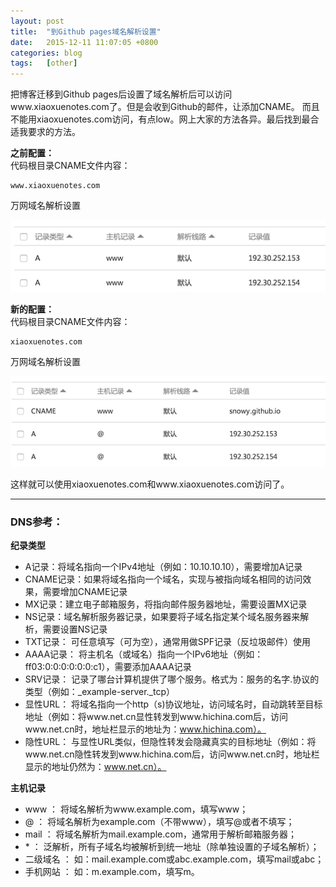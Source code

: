 ```yaml
---
layout: post
title:  "到Github pages域名解析设置"
date:   2015-12-11 11:07:05 +0800
categories: blog
tags:   [other]
---
```

把博客迁移到Github pages后设置了域名解析后可以访问www.xiaoxuenotes.com了。但是会收到Github的邮件，让添加CNAME。
而且不能用xiaoxuenotes.com访问，有点low。网上大家的方法各异。最后找到最合适我要求的方法。

**之前配置：**           
代码根目录CNAME文件内容：
    
    www.xiaoxuenotes.com
    
万网域名解析设置

![wanwang](/images/wanwang_old.png)


**新的配置：**               
代码根目录CNAME文件内容：
    
    xiaoxuenotes.com
    
万网域名解析设置    

![wanwang](/images/wanwang_new.png)

这样就可以使用xiaoxuenotes.com和www.xiaoxuenotes.com访问了。

---

### DNS参考：
**纪录类型**

- A记录：将域名指向一个IPv4地址（例如：10.10.10.10），需要增加A记录
- CNAME记录：如果将域名指向一个域名，实现与被指向域名相同的访问效果，需要增加CNAME记录
- MX记录：建立电子邮箱服务，将指向邮件服务器地址，需要设置MX记录
- NS记录：域名解析服务器记录，如果要将子域名指定某个域名服务器来解析，需要设置NS记录
- TXT记录： 可任意填写（可为空），通常用做SPF记录（反垃圾邮件）使用
- AAAA记录： 将主机名（或域名）指向一个IPv6地址（例如：ff03:0:0:0:0:0:0:c1），需要添加AAAA记录
- SRV记录： 记录了哪台计算机提供了哪个服务。格式为：服务的名字.协议的类型（例如：\_example-server._tcp）
- 显性URL： 将域名指向一个http（s)协议地址，访问域名时，自动跳转至目标地址（例如：将www.net.cn显性转发到www.hichina.com后，访问www.net.cn时，地址栏显示的地址为：www.hichina.com）。 
- 隐性URL： 与显性URL类似，但隐性转发会隐藏真实的目标地址（例如：将www.net.cn隐性转发到www.hichina.com后，访问www.net.cn时，地址栏显示的地址仍然为：www.net.cn）。

**主机记录**

- www ： 将域名解析为www.example.com，填写www；
- @ ： 将域名解析为example.com（不带www），填写@或者不填写；
- mail ： 将域名解析为mail.example.com，通常用于解析邮箱服务器；
- \* ： 泛解析，所有子域名均被解析到统一地址（除单独设置的子域名解析）；
- 二级域名 ： 如：mail.example.com或abc.example.com，填写mail或abc；
- 手机网站 ： 如：m.example.com，填写m。
